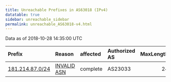 ```yaml
---
title: Unreachable Prefixes in AS63018 (IPv4)
datatable: true
sidebar: unreachable_sidebar
permalink: unreachable_AS63018-v4.html
---
```


Data as of 2018-10-28 14:35:00 UTC


<div class="datatable-begin"></div>

| Prefix                                                   | Reason                                                                                                 | affected   | Authorized AS   |   MaxLength | Anchor                                         |   unreachable /24s |
|:---------------------------------------------------------|:-------------------------------------------------------------------------------------------------------|:-----------|:----------------|------------:|:-----------------------------------------------|-------------------:|
| [181.214.87.0/24](https://stat.ripe.net/181.214.87.0/24) | [INVALID ASN](https://rpki-validator.ripe.net/announcement-preview?asn=AS63018&prefix=181.214.87.0/24) | complete   | AS23033         |          24 | [LACNIC](unreachable_LACNIC_RPKI_Root-v4.html) |                  1 |

<div class="datatable-end"></div>